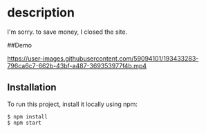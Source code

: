 # description

I'm sorry. to save money, I closed the site.


##Demo

https://user-images.githubusercontent.com/59094101/193433283-796ca6c7-662b-43bf-a487-369353977f4b.mp4


## Installation
To run this project, install it locally using npm:

```
$ npm install
$ npm start
```

